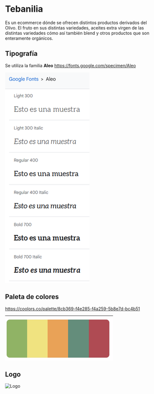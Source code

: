 # Tebanilia
Es un ecommerce dónde se ofrecen distintos productos derivados del Olivo. El fruto en sus distintas variedades, aceites extra virgen de las distintas variedades cómo así también blend y otros productos que son enteramente orgánicos.


## Tipografía
Se utiliza la familia **Aleo**
https://fonts.google.com/specimen/Aleo


![Fonts](/assets/Fonts.png)


## Paleta de colores
https://coolors.co/palette/8cb369-f4e285-f4a259-5b8e7d-bc4b51

![Paleta](/assets/paleta.png)


## Logo
![Logo](/assets/logo.jpg)


